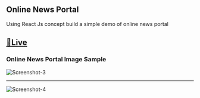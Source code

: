 <h2>Online News Portal</h2>
<p>Using React Js concept build a simple demo of online news portal</p>
<h2><a href='https://online-information.netlify.app/'> 🔗Live</a></h2>
<h3>Online News Portal Image Sample</h3>
<img src="https://i.ibb.co/sCdvdpp/Screenshot-3.png" alt="Screenshot-3" border="0">
<hr/>
<img src="https://i.ibb.co/9ZcXndZ/Screenshot-4.png" alt="Screenshot-4" border="0">


